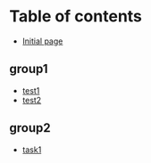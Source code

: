 # Table of contents

* [Initial page](README.md)

## group1

* [test1](group1/test1.md)
* [test2](group1/test2.md)

## group2

* [task1](group2/task1.md)

